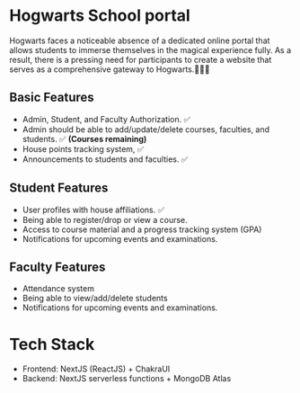 # Hogwarts School portal

Hogwarts faces a noticeable absence of a dedicated online portal that allows students to immerse themselves in the magical experience fully. As a result, there is a pressing need for participants to create a website that serves as a comprehensive gateway to Hogwarts.🏰🧙‍♂️

## Basic Features

- Admin, Student, and Faculty Authorization. ✅
- Admin should be able to add/update/delete courses, faculties, and students. ✅  **(Courses remaining)**
- House points tracking system, ✅
- Announcements to students and faculties. ✅

## Student Features

- User profiles with house affiliations. ✅
- Being able to register/drop or view a course.
- Access to course material and a progress tracking system (GPA)
- Notifications for upcoming events and examinations.

## Faculty Features

- Attendance system
- Being able to view/add/delete students
- Notifications for upcoming events and examinations.

# Tech Stack

- Frontend: NextJS (ReactJS) + ChakraUI
- Backend: NextJS serverless functions + MongoDB Atlas
